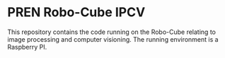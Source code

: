 # PREN Robo-Cube IPCV
This repository contains the code running on the Robo-Cube relating to  image processing and computer visioning. The running environment is a Raspberry PI. 